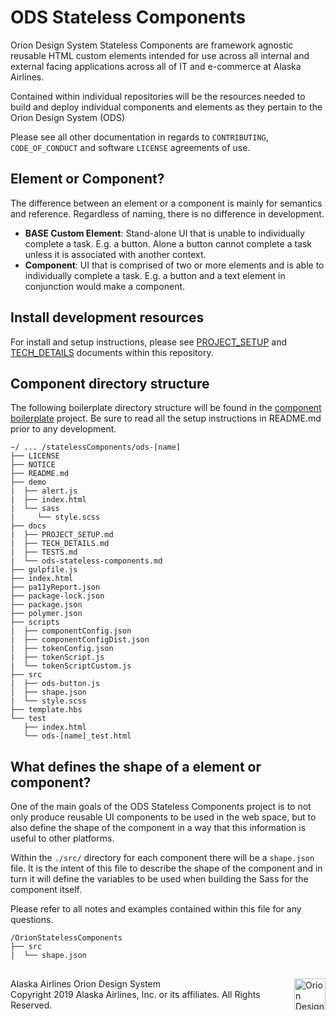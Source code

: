 # ODS Stateless Components

Orion Design System Stateless Components are framework agnostic reusable HTML custom elements intended for use across all internal and external facing applications across all of IT and e-commerce at Alaska Airlines.

Contained within individual repositories will be the resources needed to build and deploy individual components and elements as they pertain to the Orion Design System (ODS)

Please see all other documentation in regards to `CONTRIBUTING`, `CODE_OF_CONDUCT` and software `LICENSE` agreements of use.

## Element or Component?

The difference between an element or a component is mainly for semantics and reference. Regardless of naming, there is no difference in development.

* **BASE Custom Element**: Stand-alone UI that is unable to individually complete a task. E.g. a button. Alone a button cannot complete a task unless it is associated with another context.
* **Component**: UI that is comprised of two or more elements and is able to individually complete a task. E.g. a button and a text element in conjunction would make a component.

## Install development resources

For install and setup instructions, please see [PROJECT_SETUP](/docs/PROJECT_SETUP.md) and [TECH_DETAILS](docs/TECH_DETAILS.md) documents within this repository.

## Component directory structure

The following boilerplate directory structure will be found in the [component boilerplate](https://github.com/AlaskaAirlines/OrionStatelessComponents__boilerplate) project. Be sure to read all the setup instructions in README.md prior to any development.

```
~/ ... /statelessComponents/ods-[name]
├── LICENSE
├── NOTICE
├── README.md
├── demo
|  ├── alert.js
|  ├── index.html
|  └── sass
|     └── style.scss
├── docs
|  ├── PROJECT_SETUP.md
|  ├── TECH_DETAILS.md
|  ├── TESTS.md
|  └── ods-stateless-components.md
├── gulpfile.js
├── index.html
├── pa11yReport.json
├── package-lock.json
├── package.json
├── polymer.json
├── scripts
|  ├── componentConfig.json
|  ├── componentConfigDist.json
|  ├── tokenConfig.json
|  ├── tokenScript.js
|  └── tokenScriptCustom.js
├── src
|  ├── ods-button.js
|  ├── shape.json
|  └── style.scss
├── template.hbs
└── test
   ├── index.html
   └── ods-[name]_test.html
```

## What defines the shape of a element or component?

One of the main goals of the ODS Stateless Components project is to not only produce reusable UI components to be used in the web space, but to also define the shape of the component in a way that this information is useful to other platforms.

Within the `./src/` directory for each component there will be a `shape.json` file. It is the intent of this file to describe the shape of the component and in turn it will define the variables to be used when building the Sass for the component itself.

Please refer to all notes and examples contained within this file for any questions.

```
/OrionStatelessComponents
├── src
|  └── shape.json
```



##

<img src="https://resource.alaskaair.net/-/media/2C1969F8FB244C919205CD48429C13AC" alt="Orion Design System Logo" title="Be the change you want to see" width="50" align="right" />
Alaska Airlines Orion Design System<br>
Copyright 2019 Alaska Airlines, Inc. or its affiliates. All Rights Reserved.

